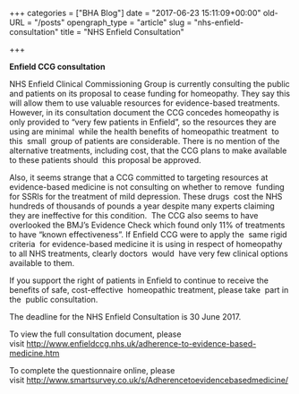 +++
categories = ["BHA Blog"]
date = "2017-06-23 15:11:09+00:00"
old-URL = "/posts"
opengraph_type = "article"
slug = "nhs-enfield-consultation"
title = "NHS Enfield Consultation"

+++

**Enfield CCG consultation**

NHS Enfield Clinical Commissioning Group is currently consulting the public and patients on its proposal to cease funding for homeopathy. They say this will allow them to use valuable resources for evidence-based treatments. However, in its consultation document the CCG concedes homeopathy is only provided to “very few patients in Enfield”, so the resources they are using are minimal  while the health benefits of homeopathic treatment  to this  small  group of patients are considerable. There is no mention of the alternative treatments, including cost, that the CCG plans to make available to these patients should  this proposal be approved.

Also, it seems strange that a CCG committed to targeting resources at evidence-based medicine is not consulting on whether to remove  funding for SSRIs for the treatment of mild depression. These drugs  cost the NHS hundreds of thousands of pounds a year despite many experts claiming they are ineffective for this condition.  The CCG also seems to have overlooked the BMJ’s Evidence Check which found only 11% of treatments  to have “known effectiveness”. If Enfield CCG were to apply the  same rigid criteria  for evidence-based medicine it is using in respect of homeopathy  to all NHS treatments, clearly doctors  would  have very few clinical options available to them.

If you support the right of patients in Enfield to continue to receive the benefits of safe, cost-effective  homeopathic treatment, please take  part in the  public consultation.

The deadline for the NHS Enfield Consultation is 30 June 2017.

To view the full consultation document, please visit http://www.enfieldccg.nhs.uk/adherence-to-evidence-based-medicine.htm

To complete the questionnaire online, please visit http://www.smartsurvey.co.uk/s/Adherencetoevidencebasedmedicine/
